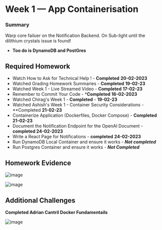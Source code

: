 # Week 1 — App Containerisation 

### Summary
Warp core failuer on the Notification Backend. On Sub-light until the dilithium crystals issue is found!  
- **Too do is DynamoDB and PostGres**

  

## Required Homework 

- Watch How to Ask for Technical Help ! - **Completed**  **20-02-2023**  
- Watched Grading Homework Summaries - **Completed** **19-02-23** 
- Watched Week 1 - Live Streamed Video - **Completed** **17-02-23**
- Remember to Commit Your Code - ***Completed** **16-02-2023**
- Watched Chirag's Week 1 - **Completed** - **19-02-23**
- Watched Ashish's Week 1 - Container Security Considerations - **Completed **21-02-23**
- Containerize Application (Dockerfiles, Docker Compose) - **Completed 21-02-23**
- Document the Notification Endpoint for the OpenAI Document - **completed 24-02-2023** 
- Write a React Page for Notifications - **completed** **24-02-2023** 
- Run DynamoDB Local Container and ensure it works 	- **_Not completed_**  
- Run Postgres Container and ensure it works - **_Not Completed_** 

## Homework Evidence

![image](https://user-images.githubusercontent.com/124871057/221354031-059d9a51-45bb-4fea-9cd7-23529feeb63f.png)


![image](https://user-images.githubusercontent.com/124871057/221354052-07c0b184-cf67-421e-842e-e0900d7c6eae.png)

## Additional Challenges  

**Completed Adrian Cantril Docker Fundamentails**   
 
 ![image](https://user-images.githubusercontent.com/124871057/221355043-6879f596-dce8-4957-ba4f-2ac26fc41068.png)

